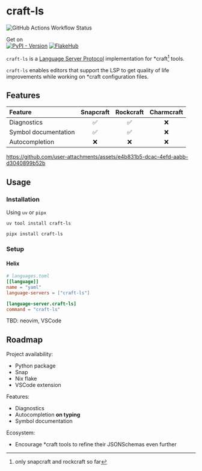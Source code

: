 # craft-ls

![GitHub Actions Workflow Status](https://img.shields.io/github/actions/workflow/status/batalex/craft-ls/ci.yaml)

Get on\
[![PyPI - Version](https://img.shields.io/pypi/v/craft-ls)](https://pypi.org/project/craft-ls/)
[![FlakeHub](https://img.shields.io/badge/FlakeHub-5277C3)](https://flakehub.com/flake/Batalex/craft-ls)

`craft-ls` is a [Language Server Protocol](https://microsoft.github.io/language-server-protocol/) implementation for *craft[^1] tools.

`craft-ls` enables editors that support the LSP to get quality of life improvements while working on *craft configuration files.

## Features

| Feature              | Snapcraft | Rockcraft | Charmcraft |
| :------------------- | :-------: | :-------: | :--------: |
| Diagnostics          |    ✅     |    ✅     |     ❌     |
| Symbol documentation |    ✅     |    ✅     |     ❌     |
| Autocompletion       |    ❌     |    ❌     |     ❌     |

https://github.com/user-attachments/assets/e4b831b5-dcac-4efd-aabb-d3040899b52b

## Usage

### Installation

Using `uv` or `pipx`

```shell
uv tool install craft-ls

pipx install craft-ls
```

### Setup

#### Helix

```toml
# languages.toml
[[language]]
name = "yaml"
language-servers = ["craft-ls"]

[language-server.craft-ls]
command = "craft-ls"
```

TBD: neovim, VSCode

## Roadmap

Project availability:

- Python package
- Snap
- Nix flake
- VSCode extension

Features:

- Diagnostics
- Autocompletion **on typing**
- Symbol documentation

Ecosystem:

- Encourage *craft tools to refine their JSONSchemas even further

[^1]: only snapcraft and rockcraft so far
